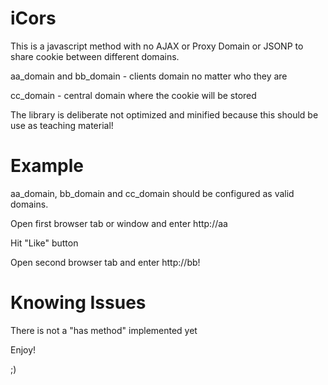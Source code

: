 # iCors

This is a javascript method with no AJAX or Proxy Domain or JSONP to share cookie between different domains.

aa_domain and bb_domain - clients domain no matter who they are

cc_domain - central domain where the cookie will be stored

The library is deliberate not optimized and minified because this should be use as teaching material!

# Example

aa_domain, bb_domain and cc_domain should be configured as valid domains.

Open first browser tab or window and enter http://aa

Hit "Like" button

Open second browser tab and enter http://bb!


# Knowing Issues

There is not a "has method" implemented yet

Enjoy!

;)

